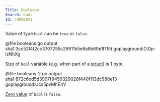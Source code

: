 ```yaml
---
Title: Booleans
Search: bool
Id: rd6000m1
---
```

Value of type `bool` can be `true` or `false`.

@file booleans.go output sha1:3cc52f4f2cc3707255c29911b5e9a9b60e1f11fd goplayground:DiDp-lzNhXg

Size of `bool` variable (e.g. when part of a [struct](a-rd600098)) is 1 byte.

@file booleans-2.go output sha1:872c6cd5d3907f9459329028f440f113dc980e13 goplayground:Ucs5pvMhE4V

[Zero value](a-6069) of `bool` is `false`.
